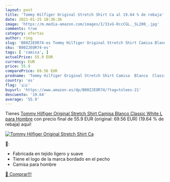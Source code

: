 ```yaml
---
layout: post
title: 'Tommy Hilfiger Original Stretch Shirt Ca al 19.64 % de rebaja'
date: 2021-01-25 10:36:36
image: 'https://m.media-amazon.com/images/I/31vG-0ccCGL._SL200_.jpg'
comments: true
category: ofertas
author: ring
slug: 'B00ZJEOR74-es Tommy Hilfiger Original Stretch Shirt Camisa Blanco...'
sku: 'B00ZJEOR74-es'
tags: [ 'camisa', ]
actualPrice: 55.9 EUR
currency: EUR
price: 55.9
comparePrice: 69.56 EUR
prodname: 'Tommy Hilfiger Original Stretch Shirt Camisa  Blanco  Classic White   L para Hombre'
country: 'es'
flag: '🇪🇸'
buyurl: 'https://www.amazon.es/dp/B00ZJEOR74/?tag=tolees-21'
descuento: '19.64'
average: '55.9'
---
```


Tienes [Tommy Hilfiger Original Stretch Shirt Camisa  Blanco  Classic White   L para Hombre](https://www.amazon.es/dp/B00ZJEOR74/?tag=tolees-21) con precio final de  55.9 EUR (original: 69.56 EUR) (19.64 %  de rebaja) aqui!

[![Tommy Hilfiger Original Stretch Shirt Ca](https://m.media-amazon.com/images/I/31vG-0ccCGL._SL200_.jpg)](https://www.amazon.es/dp/B00ZJEOR74/?tag=tolees-21)

🔎:

- Fabricada en tejido ligero y suave
- Tiene el logo de la marca bordado en el pecho
- Camisa para hombre

[🛒 Comprar!!!](https://www.amazon.es/dp/B00ZJEOR74/?tag=tolees-21)
